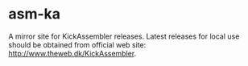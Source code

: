 # asm-ka
A mirror site for KickAssembler releases. Latest releases for local use should be obtained from official web site: http://www.theweb.dk/KickAssembler.
